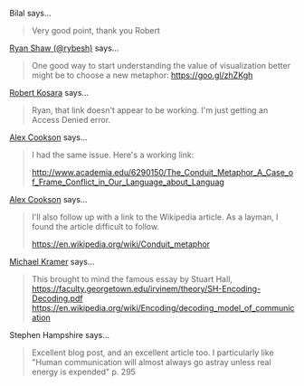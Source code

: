Bilal says…
>	Very good point, thank you Robert

<a href="http://twitter.com/rybesh" rel="nofollow noopener" target="_blank">Ryan Shaw (@rybesh)</a> says…
>	One good way to start understanding the value of visualization better might be to choose a new metaphor: https://goo.gl/zhZKgh

<a href="/about" rel="nofollow noopener" target="_blank">Robert Kosara</a> says…
>	Ryan, that link doesn't appear to be working. I'm just getting an Access Denied error.

<a href="http://glasbrint.com" rel="nofollow noopener" target="_blank">Alex Cookson</a> says…
>	I had the same issue. Here's a working link: 
>	
>	http://www.academia.edu/6290150/The_Conduit_Metaphor_A_Case_of_Frame_Conflict_in_Our_Language_about_Languag

<a href="http://glasbrint.com" rel="nofollow noopener" target="_blank">Alex Cookson</a> says…
>	I'll also follow up with a link to the Wikipedia article. As a layman, I found the article difficult to follow.
>	
>	https://en.wikipedia.org/wiki/Conduit_metaphor

<a href="http://www.culturerover.com" rel="nofollow noopener" target="_blank">Michael Kramer</a> says…
>	This brought to mind the famous essay by Stuart Hall, https://faculty.georgetown.edu/irvinem/theory/SH-Encoding-Decoding.pdf
>	https://en.wikipedia.org/wiki/Encoding/decoding_model_of_communication

Stephen Hampshire says…
>	Excellent blog post, and an excellent article too. I particularly like "Human communication will almost always go astray unless real energy is expended" p. 295
